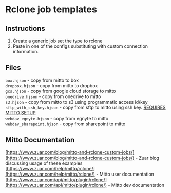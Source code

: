 # Rclone job templates
  
## Instructions  
  
1. Create a generic job set the type to rclone  
2. Paste in one of the configs substituting with custom connection information.  

## Files  

`box.hjson` - copy from mitto to box  
`dropbox.hjson` - copy from mitto to dropbox  
`gcs.hjson` - copy from google cloud storage to mitto  
`onedrive.hjson` - copy from onedrive to mitto  
`s3.hjson` - copy from mitto to s3 using programmatic access id/key  
`sftp_with_ssh_key.hjson` - copy from sftp to mitto using ssh key. [REQUIRES MITTO SETUP](https://www.zuar.com/blog/mitto-and-rclone-custom-jobs/#sftp)  
`webdav_egnyte.hjson` - copy from egnyte to mitto  
`webdav_sharepoint.hjson` - copy from sharepoint to mitto  
  
## Mitto Documentation  
  
[https://www.zuar.com/blog/mitto-and-rclone-custom-jobs/](https://www.zuar.com/blog/mitto-and-rclone-custom-jobs/) - Zuar blog discussing usage of these examples  
[https://www.zuar.com/help/mitto/rclone/](https://www.zuar.com/help/mitto/rclone/) - Mitto user documentation  
[https://www.zuar.com/api/mitto/plugin/rclone/](https://www.zuar.com/api/mitto/plugin/rclone/) - Mitto dev documentation  
  
